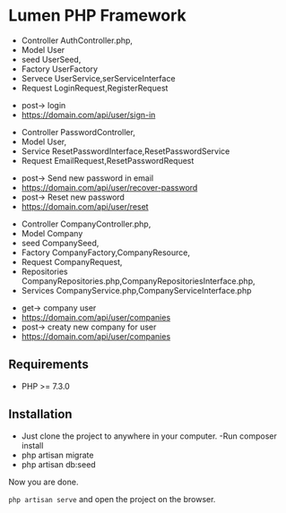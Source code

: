 # Lumen PHP Framework

* Controller AuthController.php, 
* Model User
* seed UserSeed, 
* Factory UserFactory
* Servece UserService,serServiceInterface
* Request LoginRequest,RegisterRequest
- post-> login
-  https://domain.com/api/user/sign-in


* Controller PasswordController, 
* Model User,
* Service ResetPasswordInterface,ResetPasswordService
* Request EmailRequest,ResetPasswordRequest
- post-> Send new password in email
- https://domain.com/api/user/recover-password
- post-> Reset new password
- https://domain.com/api/user/reset

* Controller CompanyController.php, 
* Model Company
* seed CompanySeed, 
* Factory CompanyFactory,CompanyResource,
* Request CompanyRequest,
* Repositories CompanyRepositories.php,CompanyRepositoriesInterface.php,
* Services CompanyService.php,CompanyServiceInterface.php
- get->  company user
- https://domain.com/api/user/companies
- post-> creaty new company for user
- https://domain.com/api/user/companies



## Requirements

- PHP >= 7.3.0

## Installation

- Just clone the project to anywhere in your computer.
  -Run  composer install  <br>
- php artisan migrate
- php artisan db:seed

Now you are done.
<br>

` php artisan serve ` and open the project on the browser. 
